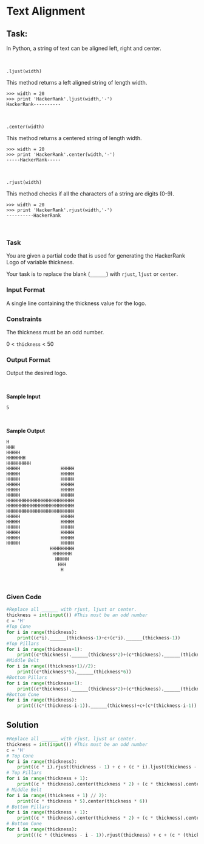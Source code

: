 # Text Alignment

## Task:

In Python, a string of text can be aligned left, right and center.

<br>

`.ljust(width)`

This method returns a left aligned string of length width.

```
>>> width = 20
>>> print 'HackerRank'.ljust(width,'-')
HackerRank----------  
```


<br>

`.center(width)`

This method returns a centered string of length width.


```
>>> width = 20
>>> print 'HackerRank'.center(width,'-')
-----HackerRank-----
```


<br>

`.rjust(width)`

This method checks if all the characters of a string are digits (0-9).


```
>>> width = 20
>>> print 'HackerRank'.rjust(width,'-')
----------HackerRank
```


<br>

### Task

You are given a partial code that is used for generating the HackerRank Logo of variable thickness.

Your task is to replace the blank (`______`) with `rjust`, `ljust` or `center`.


### Input Format

A single line containing the thickness value for the logo.


### Constraints

The thickness must be an odd number.

0 < `thickness` < 50



### Output Format

Output the desired logo.

<br>

**Sample Input**

```
5
```

<br>

**Sample Output**

```
H    
HHH   
HHHHH  
HHHHHHH
HHHHHHHHH
HHHHH               HHHHH             
HHHHH               HHHHH             
HHHHH               HHHHH             
HHHHH               HHHHH             
HHHHH               HHHHH             
HHHHH               HHHHH             
HHHHHHHHHHHHHHHHHHHHHHHHH   
HHHHHHHHHHHHHHHHHHHHHHHHH   
HHHHHHHHHHHHHHHHHHHHHHHHH   
HHHHH               HHHHH             
HHHHH               HHHHH             
HHHHH               HHHHH             
HHHHH               HHHHH             
HHHHH               HHHHH             
HHHHH               HHHHH             
                HHHHHHHHH
                 HHHHHHH  
                  HHHHH   
                   HHH    
                    H
```



<br>


### Given Code

```python
#Replace all ______ with rjust, ljust or center.
thickness = int(input()) #This must be an odd number
c = 'H'
#Top Cone
for i in range(thickness):
    print((c*i).______(thickness-1)+c+(c*i).______(thickness-1))
#Top Pillars
for i in range(thickness+1):
    print((c*thickness).______(thickness*2)+(c*thickness).______(thickness*6))
#Middle Belt
for i in range((thickness+1)//2):
    print((c*thickness*5).______(thickness*6))    
#Bottom Pillars
for i in range(thickness+1):
    print((c*thickness).______(thickness*2)+(c*thickness).______(thickness*6))    
#Bottom Cone
for i in range(thickness):
    print(((c*(thickness-i-1)).______(thickness)+c+(c*(thickness-i-1)).______(thickness)).______(thickness*6))
```


## Solution

```python
#Replace all ______ with rjust, ljust or center.
thickness = int(input()) #This must be an odd number
c = 'H'
# Top Cone
for i in range(thickness):
    print((c * i).rjust(thickness - 1) + c + (c * i).ljust(thickness - 1))
# Top Pillars
for i in range(thickness + 1):
    print((c * thickness).center(thickness * 2) + (c * thickness).center(thickness * 6))
# Middle Belt
for i in range((thickness + 1) // 2):
    print((c * thickness * 5).center(thickness * 6))    
# Bottom Pillars
for i in range(thickness + 1):
    print((c * thickness).center(thickness * 2) + (c * thickness).center(thickness * 6))    
# Bottom Cone
for i in range(thickness):
    print(((c * (thickness - i - 1)).rjust(thickness) + c + (c * (thickness - i - 1)).ljust(thickness)).rjust(thickness * 6))
```
